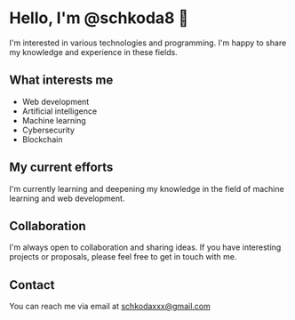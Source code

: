 # Hello, I'm @schkoda8 👋

I'm interested in various technologies and programming. I'm happy to share my knowledge and experience in these fields.

## What interests me
- Web development
- Artificial intelligence
- Machine learning
- Cybersecurity
- Blockchain
## My current efforts
I'm currently learning and deepening my knowledge in the field of machine learning and web development.

## Collaboration
I'm always open to collaboration and sharing ideas. If you have interesting projects or proposals, please feel free to get in touch with me.

## Contact
You can reach me via email at schkodaxxx@gmail.com
